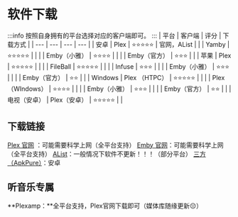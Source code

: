 # 软件下载
:::info
按照自身拥有的平台选择对应的客户端即可。
:::
| 平台 | 客户端 | 评分 | 下载方式 |
| --- | --- | --- | --- |
| 安卓 | Plex | ⭐️⭐️⭐️⭐️⭐️ | 官网，AList |
|  | Yamby | ⭐️⭐️⭐️⭐️⭐️ | 
 |
|  | Emby（小雅） | ⭐️⭐️⭐️⭐ | 
 |
|  | Emby（官方） | ⭐️⭐️⭐️ | 
 |
| 苹果 | Plex | ⭐️⭐️⭐️⭐️⭐ | 
 |
| 
 | FileBall | ⭐️⭐️⭐️⭐️⭐ | 
 |
| 
 | Infuse | ⭐️⭐️⭐ | 
 |
| 
 | Emby（小雅） | ⭐️⭐️⭐ | 
 |
| 
 | Emby（官方） | ⭐️⭐️️ | 
 |
| Windows | Plex （HTPC） | ⭐️⭐️⭐️⭐⭐️️ | 
 |
| 
 | Plex （WIndows） | ⭐️⭐️⭐️⭐️ | 
 |
| 
 | Emby（小雅） | ⭐️⭐️⭐️️ | 
 |
| 
 | Emby（官方） | ⭐️⭐️️ | 
 |
| 电视（安卓） | Plex（安卓） | ⭐️⭐️⭐️⭐️⭐️ | 
 |

## 下载链接
[Plex 官网](https://www.plex.tv/media-server-downloads) ：可能需要科学上网（全平台支持）
[Emby 官网](https://emby.media/download.html)：可能需要科学上网（全平台支持）
[AList](https://alist.taikong.co/)：一般情况下软件不更新！！！（部分平台）
[三方 （ApkPure）](https://apkpure.com/cn/)：安卓
## 听音乐专属
**Plexamp：**全平台支持，Plex官网下载即可（媒体库随缘更新😔）
